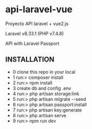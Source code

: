 # api-laravel-vue
<p>Proyecto API laravel + vue2.js</p>
<p>Laravel v8.33.1 (PHP v7.4.8)</p>
<p>API with Laravel Passport</p>


## INSTALLATION

- 0 clone this repo in your local
- 1 run:> composer install
- 2 run:> npm install
- 3 create db and config .env
- 4 run:> php artisan storage:link
- 5 run:> php artisan migrate --seed
- 6 run:> php artisan passport:install
- 7 run:> php artisan key:generate
- 8 run:> php artisan serve
- 9 run:> npm run dev